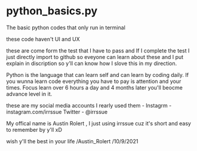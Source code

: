 # python_basics.py
The basic python codes that only run in terminal 

these code haven't UI and UX 

these are come form the test that I have to pass and If I complete the test I just directly import to github so eveyone can learn about these and I put explain in discription so y'll can know how I slove this in my direction. 

Python is the language that can learn self and can learn by coding daily. If you wunna learn code everything you have to pay is attention and your times. Focus learn over 6 hours a day and 4 months later you'll beocme advance level in it.

these are my social media accounts I rearly used them - 
Instagrm - instagram.com/irrssue
Twitter - @irrssue 

My offical name is Austin Rolert , I just using irrssue cuz it's short and easy to remember by y'll xD 

wish y'll the best in your life /Austin_Rolert /10/9/2021
